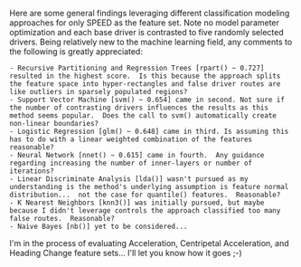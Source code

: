 Here are some general findings leveraging different classification modeling approaches for only SPEED as the feature set.  Note no model parameter optimization and each base driver is contrasted to five randomly selected drivers.  Being relatively new to the machine learning field, any comments to the following is greatly appreciated:

	- Recursive Partitioning and Regression Trees [rpart() ~ 0.727] resulted in the highest score.  Is this because the approach splits the feature space into hyper-rectangles and false driver routes are like outliers in sparsely populated regions?
	- Support Vector Machine [svm() ~ 0.654] came in second. Not sure if the number of contrasting drivers influences the results as this method seems popular.  Does the call to svm() automatically create non-linear boundaries?
	- Logistic Regression [glm() ~ 0.648] came in third. Is assuming this has to do with a linear weighted combination of the features reasonable?
	- Neural Network [nnet() ~ 0.615] came in fourth.  Any guidance regarding increasing the number of inner-layers or number of iterations?
	- Linear Discriminate Analysis [lda()] wasn't pursued as my understanding is the method's underlying assumption is feature normal distribution...  not the case for quantile() features.  Reasonable?
	- K Nearest Neighbors [knn3()] was initially pursued, but maybe because I didn't leverage controls the approach classified too many false routes.  Reasonable?
	- Naive Bayes [nb()] yet to be considered...
I'm in the process of evaluating Acceleration, Centripetal Acceleration, and Heading Change feature sets...  I'll let you know how it goes ;-)